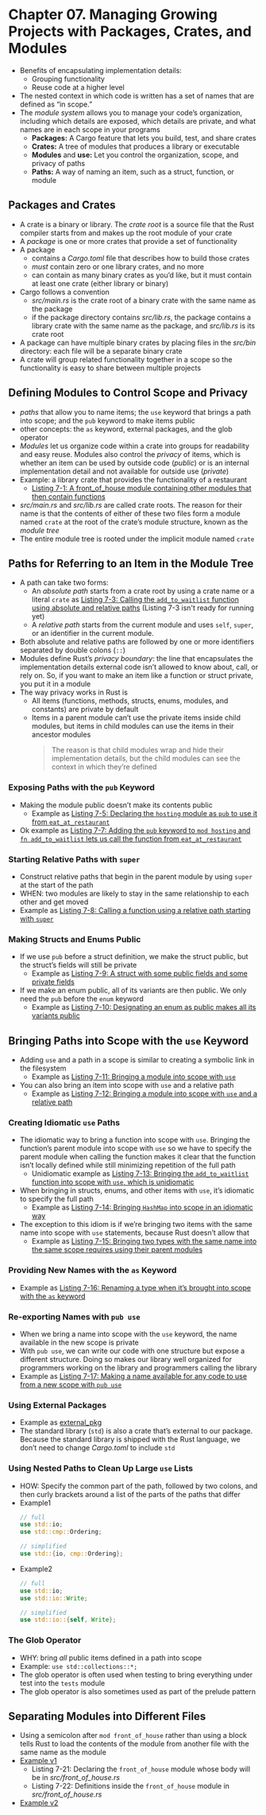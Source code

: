 # Chapter 07. Managing Growing Projects with Packages, Crates, and Modules

- Benefits of encapsulating implementation details:
    - Grouping functionality
    - Reuse code at a higher level
- The nested context in which code is written has a set of names that are defined as “in scope.”
- The *module system* allows you to manage your code’s organization, including which details are exposed, which details are private, and what names are in each scope in your programs
    * **Packages:** A Cargo feature that lets you build, test, and share crates
    * **Crates:** A tree of modules that produces a library or executable
    * **Modules** and **use:** Let you control the organization, scope, and
    privacy of paths
    * **Paths:** A way of naming an item, such as a struct, function, or module

## Packages and Crates
- A crate is a binary or library. The *crate root* is a source file that the Rust
compiler starts from and makes up the root module of your crate
- A *package* is one or more crates that provide a set of functionality
- A package 
  - contains a *Cargo.toml* file that describes how to build those crates
  - *must* contain zero or one library crates, and no more
  - can contain as many binary crates as you’d like, but it must contain at least one crate (either library or binary)
- Cargo follows a convention 
  - *src/main.rs* is the crate root of a binary crate with the same name as the package
  - if the package directory contains *src/lib.rs*, the package contains a library crate with the same name as the package, and *src/lib.rs* is its crate root
- A package can have multiple binary crates by placing files in the *src/bin* directory: each file will be a separate binary crate
- A crate will group related functionality together in a scope so the functionality is easy to share between multiple projects

## Defining Modules to Control Scope and Privacy
- *paths* that allow you to name items; the `use` keyword that brings a path into scope; and the `pub` keyword to make items public
- other concepts: the `as` keyword, external packages, and the glob operator
- *Modules* let us organize code within a crate into groups for readability and
easy reuse. Modules also control the *privacy* of items, which is whether an
item can be used by outside code (*public*) or is an internal implementation
detail and not available for outside use (*private*)
- Example: a library crate that provides the functionality of a restaurant
    - [Listing 7-1: A front_of_house module containing other modules that then contain functions](listings/_01/src/lib.rs)
- *src/main.rs* and *src/lib.rs* are called crate
roots. The reason for their name is that the contents of either of these two
files form a module named `crate` at the root of the crate’s module structure,
known as the *module tree*
- The entire module tree is rooted under the implicit module named `crate`

## Paths for Referring to an Item in the Module Tree
- A path can take two forms:
    * An *absolute path* starts from a crate root by using a crate name or a
    literal `crate` as [Listing 7-3: Calling the `add_to_waitlist` function using absolute and relative paths](./listings/_03/src/lib.rs) (Listing 7-3 isn't ready for running yet)
    * A *relative path* starts from the current module and uses `self`, `super`, or
    an identifier in the current module.
- Both absolute and relative paths are followed by one or more identifiers separated by double colons (`::`)
- Modules define Rust’s
*privacy boundary*: the line that encapsulates the implementation details
external code isn’t allowed to know about, call, or rely on. So, if you want to
make an item like a function or struct private, you put it in a module
- The way privacy works in Rust is 
  - All items (functions, methods, structs, enums, modules, and constants) are private by default 
  - Items in a parent module can’t use the private items inside child modules, but items in child modules can use the items in their ancestor modules
    > The reason is that child modules wrap and hide their implementation details, but the child modules can see the context in which they’re defined

### Exposing Paths with the `pub` Keyword
- Making the module public doesn’t make its contents public
  - Example as [Listing 7-5: Declaring the `hosting` module as `pub` to use it from `eat_at_restaurant`](./listings/_05/src/lib.rs)
- Ok example as [Listing 7-7: Adding the `pub` keyword to `mod hosting` and `fn add_to_waitlist` lets us call the function from `eat_at_restaurant`](./listings/_07/src/lib.rs)

### Starting Relative Paths with `super`
- Construct relative paths that begin in the parent module by using `super` at the start of the path
- WHEN: two modules are likely to stay in the same relationship to each other and get moved
- Example as [Listing 7-8: Calling a function using a relative path starting with `super`](./listings/_08/src/main.rs)

### Making Structs and Enums Public
- If we use `pub` before a struct definition, we make the struct public, but the struct’s fields will still be private
    - Example as [Listing 7-9: A struct with some public fields and some private fields](./listings/_09/src/lib.rs)
- If we make an enum public, all of its variants are then public. We only need the `pub` before the `enum` keyword
    - Example as [Listing 7-10: Designating an enum as public makes all its variants public](./listings/_10/src/lib.rs)

## Bringing Paths into Scope with the `use` Keyword
- Adding `use` and a path in a scope is similar to creating a symbolic link in the filesystem
    - Example as [Listing 7-11: Bringing a module into scope with `use`](./listings/_11/src/lib.rs)
- You can also bring an item into scope with `use` and a relative path
    - Example as [Listing 7-12: Bringing a module into scope with `use` and a relative path](./listings/_12/src/lib.rs)

### Creating Idiomatic `use` Paths
- The idiomatic way to bring a function into scope with `use`. Bringing the
function’s parent module into scope with `use` so we have to specify the parent
module when calling the function makes it clear that the function isn’t locally
defined while still minimizing repetition of the full path
    -  Unidiomatic example as [Listing 7-13: Bringing the `add_to_waitlist` function into scope with `use`, which is unidiomatic](./listings/_13/src/lib.rs)
- When bringing in structs, enums, and other items with `use`, it’s idiomatic to specify the full path
    - Example as [Listing 7-14: Bringing `HashMap` into scope in an idiomatic way](./listings/_14/src/main.rs)
- The exception to this idiom is if we’re bringing two items with the same name into scope with `use` statements, because Rust doesn’t allow that
    - Example as [Listing 7-15: Bringing two types with the same name into the same scope requires using their parent modules](./listings/_15/src/lib.rs)

### Providing New Names with the `as` Keyword
- Example as [Listing 7-16: Renaming a type when it’s brought into scope with the `as` keyword](./listings/_16/src/lib.rs)

### Re-exporting Names with `pub use`
- When we bring a name into scope with the `use` keyword, the name available in
the new scope is private
- With `pub use`, we can write our code with one structure but expose a different
structure. Doing so makes our library well organized for programmers working on
the library and programmers calling the library
- Example as [Listing 7-17: Making a name available for any code to use from a new scope with `pub use`](./listings/_17/src/lib.rs)

### Using External Packages
- Example as [external_pkg](./listings/external_pkg/src/main.rs)
- The standard library (`std`) is also a crate that’s external to our
package. Because the standard library is shipped with the Rust language, we
don’t need to change *Cargo.toml* to include `std`

### Using Nested Paths to Clean Up Large `use` Lists
- HOW: Specify the common part of the path, followed by two colons, and then curly brackets around a list of the parts of the paths that differ
- Example1
    ```rust
    // full
    use std::io;
    use std::cmp::Ordering;

    // simplified
    use std::{io, cmp::Ordering};
    ```
- Example2
    ```rust
    // full
    use std::io;
    use std::io::Write;

    // simplified
    use std::io::{self, Write};
    ```

### The Glob Operator
- WHY: bring *all* public items defined in a path into scope
- Example: `use std::collections::*;`
- The glob operator is often used when testing to bring everything under test into the `tests` module
- The glob operator is also sometimes used as part of the prelude pattern 

## Separating Modules into Different Files
- Using a semicolon after `mod front_of_house` rather than using a block tells
Rust to load the contents of the module from another file with the same name as
the module
- [Example v1](./listings/_21_22/src/lib.rs) 
  - Listing 7-21: Declaring the `front_of_house` module whose body will be in *src/front_of_house.rs*
  - Listing 7-22: Definitions inside the `front_of_house` module in *src/front_of_house.rs*
- [Example v2](./listings/_23/src/lib.rs)